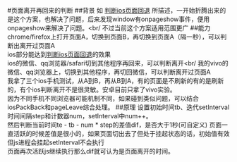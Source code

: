 #页面离开再回来的判断
##背景
如 [判断ios页面回退](./iosPageBack.md) 所描述，一开始折腾出来的是这个方案，也解决了问题，后来发现window有onpageshow事件，便用onpageshow来解决了问题。<br/
不过当前这个方案适用范围更广
##能力
chrome/firefox上打开页面A，切换到页面B，再切换到页面A（隔一秒），可以判断出离开过页面A<br/>
ios部分能达到[判断ios页面回退](./iosPageBack.md)的效果<br/>
ios的微信、qq浏览器/safari切到其他程序再回来，可以判断离开<br/
我的vivo的微信、qq浏览器上，切换到其他程序，再切回微信，可以判断离开过页面A<br/>
我拿了三个ios手机测试，从A到B，再从B到A，有的页面是不刷新的有的是刷新的，有个ios判断离开不是很灵敏。安卓目前只拿了vivo实验。<br/>
因为不同手机不同浏览器可能机制不同，如果碰到类似问题，可以结合iosPackBack和pageLeave综合处理。
##原理
设置初始时间tb、迭代setInterval时间间隔step和计数器num，setInterval中num++。<br>
然后判断当前时间te - tb - num * step的差值dif，是否大于1秒(可自定义)
页面一直活跃的时候差值是很小的，如果页面切出去了但处于挂起状态的话，初始值有效但js进程会挂起setInterval不会执行<br/>
页面再次活跃js继续执行那么dif就可认为是页面离开的时间。

